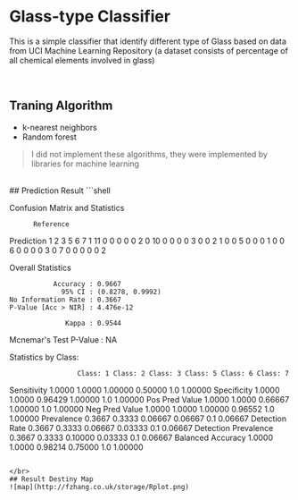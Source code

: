 # Glass-type Classifier
 This is a simple classifier that identify different type of Glass based on data from UCI Machine Learning Repository (a dataset consists of percentage of all chemical elements involved in glass)

</br>

## Traning Algorithm 

- k-nearest neighbors 
- Random forest

> I did not implement these algorithms, they were implemented by libraries for machine learning

</br>
## Prediction Result 
```shell

Confusion Matrix and Statistics

          Reference
Prediction  1  2  3  5  6  7
         1 11  0  0  0  0  0
         2  0 10  0  0  0  0
         3  0  0  2  1  0  0
         5  0  0  0  1  0  0
         6  0  0  0  0  3  0
         7  0  0  0  0  0  2

Overall Statistics
                                          
               Accuracy : 0.9667          
                 95% CI : (0.8278, 0.9992)
    No Information Rate : 0.3667          
    P-Value [Acc > NIR] : 4.476e-12       
                                          
                  Kappa : 0.9544          
 Mcnemar's Test P-Value : NA              

Statistics by Class:

                     Class: 1 Class: 2 Class: 3 Class: 5 Class: 6 Class: 7
Sensitivity            1.0000   1.0000  1.00000  0.50000      1.0  1.00000
Specificity            1.0000   1.0000  0.96429  1.00000      1.0  1.00000
Pos Pred Value         1.0000   1.0000  0.66667  1.00000      1.0  1.00000
Neg Pred Value         1.0000   1.0000  1.00000  0.96552      1.0  1.00000
Prevalence             0.3667   0.3333  0.06667  0.06667      0.1  0.06667
Detection Rate         0.3667   0.3333  0.06667  0.03333      0.1  0.06667
Detection Prevalence   0.3667   0.3333  0.10000  0.03333      0.1  0.06667
Balanced Accuracy      1.0000   1.0000  0.98214  0.75000      1.0  1.00000
> 
```

</br>
## Result Destiny Map 
![map](http://fzhang.co.uk/storage/Rplot.png)

